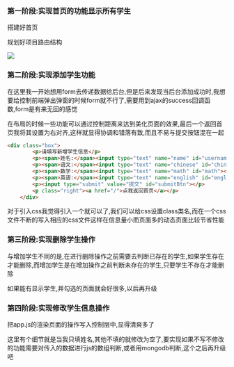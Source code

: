 ### 第一阶段:实现首页的功能显示所有学生

搭建好首页

规划好项目路由结构

![](https://github.com/viewdegree/course-of-nodejs/blob/feature/06mvx%2Bmongodb%E9%A1%B9%E7%9B%AE---%E5%AD%A6%E7%94%9F%E4%BF%A1%E6%81%AF%E7%AE%A1%E7%90%86%E7%B3%BB%E7%BB%9F/06-mvc%E9%A1%B9%E7%9B%AE%2Bmongodb%E5%AD%A6%E7%94%9F%E4%BF%A1%E6%81%AF%E7%AE%A1%E7%90%86%E7%B3%BB%E7%BB%9F/readme_img/Node%E8%B7%AF%E7%94%B1%E5%9B%BE_%E5%AD%A6%E7%94%9F%E7%AE%A1%E7%90%86%E7%B3%BB%E7%BB%9F.png)

### 第二阶段:实现添加学生功能

在这里我一开始想用form去传递数据给后台,但是后来发现当后台添加成功时,我想要给控制前端弹出弹窗的时候form就不行了,需要用到ajax的success回调函数,form是有来无回的感觉

在布局的时候一些功能可以通过控制距离来达到美化页面的效果,最后一个返回首页我将其设置为右对齐,这样就显得协调和错落有致,而且不易与提交按钮混在一起

```html
<div class="box">
        <p>请填写新增学生信息</p>
        <p><span>姓名:</span><input type="text" name="name" id="username"></p>
        <p><span>语文:</span><input type="text" name="chinese" id="chinese"></p> 
        <p><span>数学:</span><input type="text" name="math" id="math"></p> 
        <p><span>英语:</span><input type="text" name="english" id="english"></p>
        <p><input type="submit" value="提交" id="submitBtn"></p>
        <p class="right"><a href="/">点我返回首页</a></p> 
    </div>
```

对于引入css我觉得引入一个就可以了,我们可以给css设置class类名,而在一个css文件不断的写入相应的css文件这样在信息量小而页面多的动态页面比较节省性能



### 第三阶段:实现删除学生操作

与增加学生不同的是,在进行删除操作之前需要去判断已存在的学生,如果学生存在才能删除,而增加学生是在增加操作之前判断未存在的学生,只要学生不存在才能删除

如果能有显示学生,并勾选的页面就会好很多,以后再升级



### 第四阶段:实现修改学生信息操作

把app.js的渲染页面的操作写入控制层中,显得清爽多了

这里有个细节就是当我只填姓名,其他不填的就修改为空了,要实现如果不写不修改的功能需要对传入的数据进行js的数组判断,或者用mongodb判断,这个之后再升级吧





